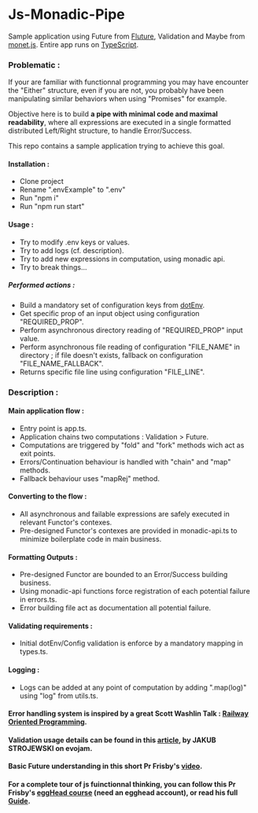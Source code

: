 # Js-Monadic-Pipe

Sample application using Future from [Fluture](https://github.com/fluture-js/Fluture), Validation and Maybe from [monet.js](https://github.com/monet/monet.js/tree/master).
Entire app runs on [TypeScript](https://www.typescriptlang.org/).

### Problematic :

If your are familiar with functionnal programming you may have encounter the "Either" structure, even if you are not, you probably have been manipulating similar behaviors when using "Promises" for example.

Objective here is to build **a pipe with minimal code and maximal readability**, where all expressions are executed in a single formatted distributed Left/Right structure, to handle Error/Success.

This repo contains a sample application trying to achieve this goal.

#### Installation :
  - Clone project
  - Rename ".envExample" to ".env"
  - Run "npm i"
  - Run "npm run start"
  
#### Usage :
  - Try to modify .env keys or values.
  - Try to add logs (cf. description).
  - Try to add new expressions in computation, using monadic api.
  - Try to break things...

##### Performed actions : 
  - Build a mandatory set of configuration keys from [dotEnv](https://www.npmjs.com/package/dotenv).
  - Get specific prop of an input object using configuration "REQUIRED_PROP".
  - Perform asynchronous directory reading of "REQUIRED_PROP" input value.
  - Perform asynchronous file reading of configuration "FILE_NAME" in directory ; if file doesn't exists, fallback on configuration "FILE_NAME_FALLBACK".
  - Returns specific file line using configuration "FILE_LINE".
  
### Description :
#### Main application flow :
  - Entry point is app.ts.
  - Application chains two computations : Validation > Future.
  - Computations are triggered by "fold" and "fork" methods wich act as exit points.
  - Errors/Continuation behaviour is handled with "chain" and "map" methods.
  - Fallback behaviour uses "mapRej" method.

#### Converting to the flow :
  - All asynchronous and failable expressions are safely executed in relevant Functor's contexes.
  - Pre-designed Functor's contexes are provided in monadic-api.ts to minimize boilerplate code in main business.
  
#### Formatting Outputs :
  - Pre-designed Functor are bounded to an Error/Success building business. 
  - Using monadic-api functions force registration of each potential failure in errors.ts.
  - Error building file act as documentation all potential failure.
  
#### Validating requirements :
  - Initial dotEnv/Config validation is enforce by a mandatory mapping in types.ts.
  
#### Logging :
  - Logs can be added at any point of computation by adding ".map(log)" using "log" from utils.ts.  
  
  

#### Error handling system is inspired by a great Scott Washlin Talk : [Railway Oriented Programming](https://vimeo.com/97344498).

#### Validation usage details can be found in this [article](https://tech.evojam.com/2016/04/26/practical-intro-to-monads-in-javascript-validation/), by JAKUB STROJEWSKI on evojam.

#### Basic Future understanding in this short Pr Frisby's [video](https://vimeo.com/106008027).

#### For a complete tour of js fuinctionnal thinking, you can follow this Pr Frisby's [eggHead course](https://egghead.io/courses/professor-frisby-introduces-composable-functional-javascript) (need an egghead account), or read his full [Guide](https://github.com/MostlyAdequate/mostly-adequate-guide).
